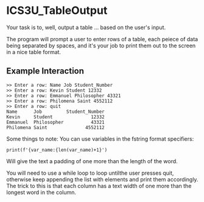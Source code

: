 # ICS3U_TableOutput

Your task is to, well, output a table ... based on the user's input.

The program will prompt a user to enter rows of a table, each peiece of data being separated by spaces, and it's your job to print them out to the screen in a nice table format.

## Example Interaction
```
>> Enter a row: Name Job Student_Number
>> Enter a row: Kevin Student 12332
>> Enter a row: Emmanuel Philosopher 43321
>> Enter a row: Philomena Saint 4552112
>> Enter a row: quit
Name      Job         Student_Number
Kevin     Student              12332
Emmanuel  Philosopher          43321
Philomena Saint              4552112
```

Some things to note:
You can use variables in the fstring format specifiers:
```
print(f'{var_name:{len(var_name)+1}')
```
Will give the text a padding of one more than the length of the word.

You will need to use a while loop to loop untilthe user presses quit, otherwise keep appending the list with elements and print them accordingly. The trick to this is that each column has a text width of one more than the longest word in the column.


